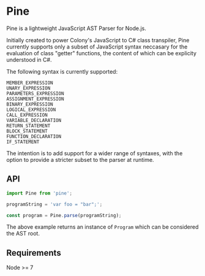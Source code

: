 # Pine

Pine is a lightweight JavaScript AST Parser for Node.js.

Initially created to power Colony's JavaScript to C# class transpiler, Pine currently supports only a subset of JavaScript syntax neccasary for the evaluation of class "getter" functions, the content of which can be explicity understood in C#.

The following syntax is currently supported:

```
MEMBER_EXPRESSION
UNARY_EXPRESSION
PARAMETERS_EXPRESSION
ASSIGNMENT_EXPRESSION
BINARY_EXPRESSION
LOGICAL_EXPRESSION
CALL_EXPRESSION
VARIABLE_DECLARATION
RETURN_STATEMENT
BLOCK_STATEMENT
FUNCTION_DECLARATION
IF_STATEMENT
```

The intention is to add support for a wider range of syntaxes, with the option to provide a stricter subset to the parser at runtime.

## API

```js
import Pine from 'pine';

programString = 'var foo = "bar";';

const program = Pine.parse(programString);
```

The above example returns an instance of `Program` which can be considered the AST root.

## Requirements

Node >= 7